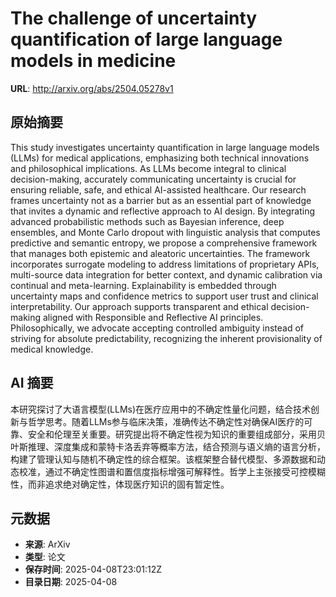# The challenge of uncertainty quantification of large language models in medicine

**URL**: http://arxiv.org/abs/2504.05278v1

## 原始摘要

This study investigates uncertainty quantification in large language models
(LLMs) for medical applications, emphasizing both technical innovations and
philosophical implications. As LLMs become integral to clinical
decision-making, accurately communicating uncertainty is crucial for ensuring
reliable, safe, and ethical AI-assisted healthcare. Our research frames
uncertainty not as a barrier but as an essential part of knowledge that invites
a dynamic and reflective approach to AI design. By integrating advanced
probabilistic methods such as Bayesian inference, deep ensembles, and Monte
Carlo dropout with linguistic analysis that computes predictive and semantic
entropy, we propose a comprehensive framework that manages both epistemic and
aleatoric uncertainties. The framework incorporates surrogate modeling to
address limitations of proprietary APIs, multi-source data integration for
better context, and dynamic calibration via continual and meta-learning.
Explainability is embedded through uncertainty maps and confidence metrics to
support user trust and clinical interpretability. Our approach supports
transparent and ethical decision-making aligned with Responsible and Reflective
AI principles. Philosophically, we advocate accepting controlled ambiguity
instead of striving for absolute predictability, recognizing the inherent
provisionality of medical knowledge.


## AI 摘要

本研究探讨了大语言模型(LLMs)在医疗应用中的不确定性量化问题，结合技术创新与哲学思考。随着LLMs参与临床决策，准确传达不确定性对确保AI医疗的可靠、安全和伦理至关重要。研究提出将不确定性视为知识的重要组成部分，采用贝叶斯推理、深度集成和蒙特卡洛丢弃等概率方法，结合预测与语义熵的语言分析，构建了管理认知与随机不确定性的综合框架。该框架整合替代模型、多源数据和动态校准，通过不确定性图谱和置信度指标增强可解释性。哲学上主张接受可控模糊性，而非追求绝对确定性，体现医疗知识的固有暂定性。

## 元数据

- **来源**: ArXiv
- **类型**: 论文
- **保存时间**: 2025-04-08T23:01:12Z
- **目录日期**: 2025-04-08
